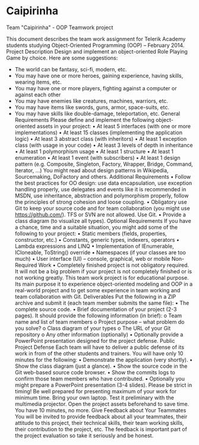 Caipirinha
==========

Team "Caipirinha" - OOP Teamwork project

This document describes the team work assignment for Telerik Academy students studying Object-Oriented Programming (OOP) – February 2014.
Project Description
Design and implement an object-oriented Role Playing Game by choice. Here are some suggestions:
-	The world can be fantasy, sci-fi, modern, etc.
-	You may have one or more heroes, gaining experience, having skills, wearing items, etc.
-	You may have one or more players, fighting against a computer or against each other
-	You may have enemies like creatures, machines, warriors, etc. 
-	You may have items like swords, guns, armor, space-suits, etc.
-	You may have skills like double-damage, teleportation, etc. 
General Requirements
Please define and implement the following object-oriented assets in your project:
•	At least 5 interfaces (with one or more implementations)
•	At least 15 classes (implementing the application logic)
•	At least 3 abstract class (with inheritors)
•	At least 1 exception class (with usage in your code)
•	At least 3 levels of depth in inheritance
•	At least 1 polymorphism usage
•	At least 1 structure
•	At least 1 enumeration
•	At least 1 event (with subscribers)
•	At least 1 design pattern (e.g. Composite, Singleton, Factory, Wrapper, Bridge, Command, Iterator, …)
You might read about design patterns in Wikipedia, Sourcemaking, DoFactory and others.
Additional Requirements
•	Follow the best practices for OO design: use data encapsulation, use exception handling properly, use delegates and events like it is recommended in MSDN, use inheritance, abstraction and polymorphism properly, follow the principles of strong cohesion and loose coupling.
•	Obligatory use Git to keep your source code and for team collaboration (you might use https://github.com/). TFS or SVN are not allowed. Use Git.
•	Provide a class diagram (to visualize all types).
Optional Requirements
If you have a chance, time and a suitable situation, you might add some of the following to your project:
•	Static members (fields, properties, constructor, etc.)
•	Constants, generic types, indexers, operators
•	Lambda expressions and LINQ
•	Implementation of IEnumerable<T>, ICloneable, ToString() override
•	Namespaces (if your classes are too much) 
•	User interface (UI) – console, graphical, web or mobile
Non-Required Work
•	Completely finished project is not obligatory required. It will not be a big problem if your project is not completely finished or is not working greatly. This team work project is for educational purpose. Its main purpose it to experience object-oriented modeling and OOP in a real-world project and to get some experience in team working and team collaboration with Git. 
Deliverables
Put the following in a ZIP archive and submit it (each team member submits the same file):
•	The complete source code.
•	Brief documentation of your project (2-3 pages). It should provide the following information (in brief):
o	Team name and list of team members
o	Project purpose – what problem do you solve?
o	Class diagram of your types
o	The URL of your Git repository
o	Any other information (optionally)
•	Optionally provide a PowerPoint presentation designed for the project defense.
Public Project Defense
Each team will have to deliver a public defense of its work in from of the other students and trainers. You will have only 10 minutes for the following:
•	Demonstrate the application (very shortly).
•	Show the class diagram (just a glance).
•	Show the source code in the Git web-based source code browser.
•	Show the commits logs to confirm those team members who have contributed.
•	Optionally you might prepare a PowerPoint presentation (3-4 slides).
Please be strict in timing! Be well prepared for presenting maximum of your work for minimum time. Bring your own laptop. Test it preliminary with the multimedia projector. Open the project assets beforehand to save time. You have 10 minutes, no more.
Give Feedback about Your Teammates
You will be invited to provide feedback about all your teammates, their attitude to this project, their technical skills, their team working skills, their contribution to the project, etc. The feedback is important part of the project evaluation so take it seriously and be honest.


